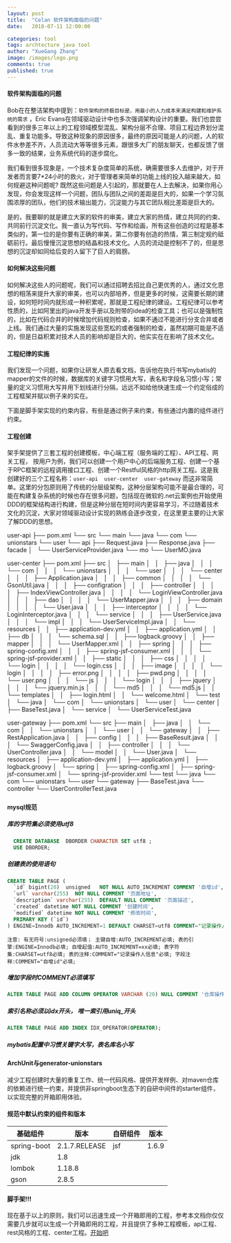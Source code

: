 ```yaml
---
layout: post
title:  "Celan 软件架构面临的问题"
date:   2018-07-11 12:00:00

categories: tool
tags: archtecture java tool
author: "XueGang Zhang"
image: /images/logo.png
comments: true
published: true
---
```


#### 软件架构面临的问题

Bob在在整洁架构中提到：`软件架构的终极目标是，用最小的人力成本来满足构建和维护系统的需求` ，Eric Evans在领域驱动设计中也多次强调架构设计的重要。我们也尝尝看到的很多三年以上的工程领域模型混乱、架构分层不合理、项目工程边界划分混乱、重复功能多。导致这种现象的原因很多，最终的原因可能是人的问题，人的软件水参差不齐，人员流动大等等很多元素，跟很多大厂的朋友聊天，也都反馈了很多一致的结果，业务系统代码的逐步腐化。

我们看到很多现象是，一个技术复杂度简单的系统，确需要很多人去维护，对于开发者而言要7*24小时的救火，对于管理者来简单的功能上线的投入越来越大，如何规避这种问题呢? 既然这些问题是人引起的，那就要在人上去解决，如果你用心发现，你会发现这样一个问题，团队与团队之间的差距是巨大的，如果一个学习氛围浓厚的团队，他们的技术输出能力，沉淀能力与其它团队相比差距是巨大的。

是的，我要聊的就是建立大家的软件的审美，建立大家的热情，建立共同的约束、共同前行沉淀文化。我一直认为写代码、写作和绘画，所有这些创造的过程是基本类似的，第一位的是你要有正确的审美，第二你要有创造的热情，第三制定规约砥砺前行。最后慢慢沉淀思想的结晶和技术文化。人员的流动是控制不了的，但是思想的沉淀却如同给后变的人留下了巨人的肩膀。


#### 如何解决这些问题

如何解决这些人的问题呢，我们可以通过招聘去招比自己更优秀的人，通过文化思想的相荡来提升大家的审美，也可以内部培养，但是更多的时候，这需要长期的建设，如何短时间内就形成一种积累呢，那就是工程纪律的建设。工程纪律可以参考性质的，比如阿里出的java开发手册以及附带的idea的检查工具；也可以是强制性的，比如在代码合并的时候增加代码规则检查，如果不通过不能进行分支合并或者上线。我们通过大量的实施发现这些宽松的或者强制的检查，虽然初期可能是不适的，但是日益积累对技术人员的影响却是巨大的，他实实在在影响了技术文化。


#### 工程纪律的实施

我们发现一个问题，如果你让研发人原去看文档，告诉他在执行书写mybatis的mapper的文件的时候，数据库的关键字习惯用大写，表名和字段名习惯小写；常量的定义习惯用大写并用下划线进行分隔，远远不如给他快速生成一个约定俗成的工程框架并赋以例子来的实在。

下面是脚手架实现的约束内容，有些是通过例子来约束，有些通过内置的组件进行约束。


#### 工程创建

架手架提供了三套工程的创建模板，中心端工程（服务端的工程）、API工程、网关工程， 按用户为例，我们可以创建一个用户中心的后端服务工程、创建一个基于RPC框架的远程调用接口工程、创建一个Restful风格的http网关工程。这是我创建好的三个工程名称：`user-api  user-center  user-gateway` 而这非常简单。这里的分包原则用了传统的分层级架构，这种分层架构可能不是最合理的，可能在构建复杂系统的时候也存在很多问题，包括现在微软的.net云案例也开始使用DDD的框架结构进行构建，但是这种分层在短时间内更容易学习，不过随着技术文化的沉淀，大家对领域驱动设计实现的熟练会逐步改变，在这里更主要的让大家了解DDD的思想。

user-api
├── pom.xml
└── src
    └── main
        └── java
            └── com
                └── unionstars
                    └── user
                        └── api
                            ├── Request.java
                            ├── Response.java
                            ├── facade
                            │   └── UserServiceProvider.java
                            └── mo
                                └── UserMO.java


user-center
├── pom.xml
├── src
│   ├── main
│   │   ├── java
│   │   │   └── com
│   │   │       └── unionstars
│   │   │           └── user
│   │   │               └── center
│   │   │                   ├── Application.java
│   │   │                   ├── common
│   │   │                   │   └── GsonUtil.java
│   │   │                   ├── configration
│   │   │                   ├── controller
│   │   │                   │   ├── IndexViewController.java
│   │   │                   │   └── LoginViewController.java
│   │   │                   ├── dao
│   │   │                   │   └── UserMapper.java
│   │   │                   ├── domain
│   │   │                   │   └── User.java
│   │   │                   ├── interceptor
│   │   │                   │   └── LoginInterceptor.java
│   │   │                   └── service
│   │   │                       ├── UserService.java
│   │   │                       └── impl
│   │   │                           └── UserServiceImpl.java
│   │   └── resources
│   │       ├── application-dev.yml
│   │       ├── application.yml
│   │       ├── db
│   │       │   └── schema.sql
│   │       ├── logback.groovy
│   │       ├── mapper
│   │       │   └── UserMapper.xml
│   │       ├── spring
│   │       │   ├── spring-config.xml
│   │       │   ├── spring-jsf-consumer.xml
│   │       │   └── spring-jsf-provider.xml
│   │       ├── static
│   │       │   ├── css
│   │       │   │   └── login
│   │       │   │       └── login.css
│   │       │   ├── image
│   │       │   │   └── login
│   │       │   │       ├── error.png
│   │       │   │       ├── pwd.png
│   │       │   │       └── user.png
│   │       │   └── js
│   │       │       └── login
│   │       │           ├── jquery
│   │       │           │   └── jquery.min.js
│   │       │           └── md5
│   │       │               └── md5.js
│   │       └── templates
│   │           ├── login.html
│   │           └── welcome.html
│   └── test
│       └── java
│           └── com
│               └── unionstars
│                   └── user
│                       └── center
│                           ├── BaseTest.java
│                           └── service
│                               └── UserServiceTest.java


user-gateway
├── pom.xml
└── src
    ├── main
    │   ├── java
    │   │   └── com
    │   │       └── unionstars
    │   │           └── user
    │   │               └── gateway
    │   │                   ├── RestApplication.java
    │   │                   ├── config
    │   │                   │   ├── BaseResult.java
    │   │                   │   └── SwaggerConfig.java
    │   │                   ├── controller
    │   │                   │   └── UserController.java
    │   │                   └── model
    │   │                       └── User.java
    │   └── resources
    │       ├── application-dev.yml
    │       ├── application.yml
    │       ├── logback.groovy
    │       └── spring
    │           ├── spring-config.xml
    │           ├── spring-jsf-consumer.xml
    │           └── spring-jsf-provider.xml
    └── test
        └── java
            └── com
                └── unionstars
                    └── user
                        └── gateway
                            ├── BaseTest.java
                            └── controller
                                └── UserControllerTest.java
##### 

#### mysql规范

##### 库的字符集必须使用utf8
```sql
  CREATE DATABASE  DBORDER CHARACTER SET utf8 ;
  USE DBORDER;
```
##### 创建表的使用语句

```sql
CREATE TABLE PAGE (
  `id` bigint(20)  unsigned   NOT NULL AUTO_INCREMENT COMMENT '自增id',
  `url` varchar(255)  NOT NULL COMMENT '页面地址',
  `description` varchar(255)  DEFAULT NULL COMMENT '页面描述',
  `created` datetime NOT NULL COMMENT '创建时间',
  `modified` datetime NOT NULL COMMENT '修改时间',
  PRIMARY KEY (`id`)
) ENGINE=Innodb AUTO_INCREMENT=1 DEFAULT CHARSET=utf8 COMMENT="记录操作人信息";
```
`
注意:
有无符号:unsigned必须填；
主键自增:AUTO_INCREMENT必填;
表的引擎:ENGINE=Innodb必填;
自增起值:AUTO_INCREMENT=xx必填;
表字符集:CHARSET=utf8必填;
表的注释:COMMENT="记录操作人信息"必填;
字段注释:COMMENT="自增id"必填;
`

##### 增加字段时COMMENT必须填写
```sql
ALTER TABLE PAGE ADD COLUMN OPERATOR VARCHAR (20) NULL COMMENT '仓库操作人';
```

##### 索引名称必须以idx开头， 唯一索引用uniq_开头
```sql
ALTER TABLE PAGE ADD INDEX IDX_OPERATOR(OPERATOR);
```

##### mybatis配置中习惯关键字大写，表名库名小写



#### ArchUnit与generator-unionstars

减少工程创建时大量的重复工作、统一代码风格、提供开发样例、对maven仓库的依赖进行统一约束，并提供非springboot生态下的自研中间件的starter组件，以实现完整的开箱即用体验。

#### 规范中默认约束的组件和版本

| 基础组件    | 版本          | 自研组件 | 版本  |
| ----------- | ------------- | -------- | ----- |
| spring-boot | 2.1.7.RELEASE | jsf      | 1.6.9 |
| jdk         | 1.8           |          |       |
| lombok      | 1.18.8        |          |       |
| gson        | 2.8.5         |          |       |


#### 脚手架!!!

现在基于以上的原则，我们可以迅速生成一个开箱即用的工程，参考本文档你仅仅需要几步就可以生成一个开箱即用的工程，并且提供了多种工程模板，api工程、rest风格的工程、center工程。[开始吧](https://www.npmjs.com/package/generator-unionstars)




